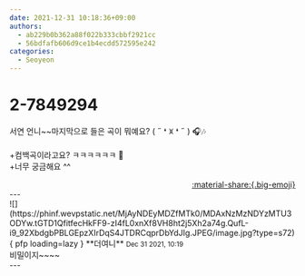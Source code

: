 ```yaml
---
date: 2021-12-31 10:18:36+09:00
authors:
  - ab229b0b362a88f022b333cbbf2921cc
  - 56bdfafb606d9ce1b4ecdd572595e242
categories:
  - Seoyeon
---
```


# 2-7849294

<div class="post-container" markdown="1">
<div class="content-container md-sidebar__scrollwrap" markdown="1">

서연 언니~~마지막으로 들은 곡이 뭐예요? ( ˶ ❛ ꁞ ❛ ˶ ) 🎧🎶<br><br>+컴백곡이라고요? ㅋㅋㅋㅋㅋㅋ 🤭<br>+너무 궁금해요 ^^

</div>
</div>

<div style="text-align: right;" markdown="1">
<a href="https://weverse.io/fromis9/fanpost/2-7849294" style="text-align: right;">:material-share:{.big-emoji}</a>
</div>
---

<div class="comments-container md-sidebar__scrollwrap" markdown="1">
<div class="comment" markdown="1">
<div class='id-container' markdown="1">
![](https://phinf.wevpstatic.net/MjAyNDEyMDZfMTk0/MDAxNzMzNDYzMTU3ODYw.tGTD1QfitfecHkFF9-zI4fL0xnXf8VH8ht2j5Xh2a74g.QufL-i9_92XbdgbPBLGEpzXIrDqS4JTDRCqprDbYdJIg.JPEG/image.jpg?type=s72){ pfp loading=lazy }
**<span class="artist">더여니</span>** <small>Dec 31 2021, 10:19</small><br>
</div>
<div class='comment-body' markdown="1">
비밀이지~~~~
</div>
</div>
</div>
---
